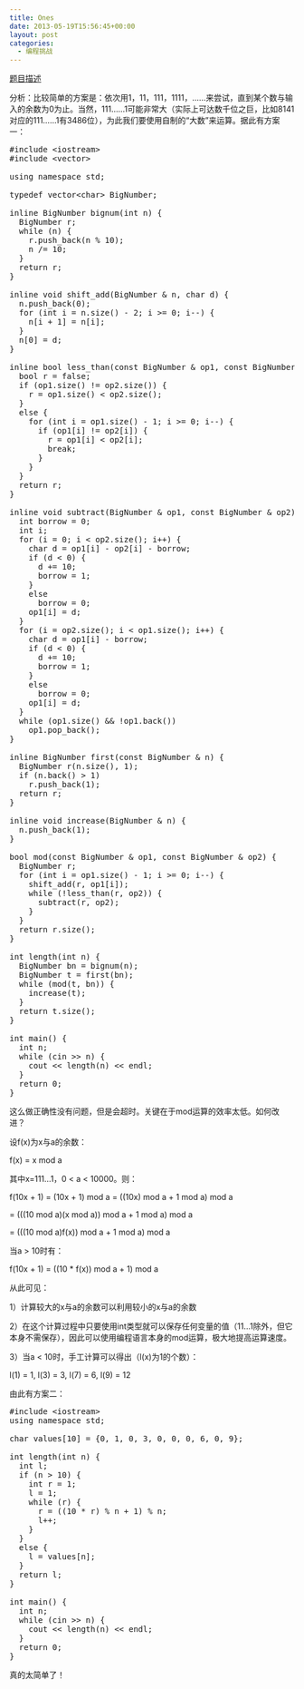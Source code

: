 ```yaml
---
title: Ones
date: 2013-05-19T15:56:45+00:00
layout: post
categories:
  - 编程挑战
---
```

<a href="http://uva.onlinejudge.org/index.php?option=com_onlinejudge&#038;Itemid=8&#038;page=show_problem&#038;problem=1068" target="_blank">题目描述</a>

分析：比较简单的方案是：依次用1，11，111，1111，……来尝试，直到某个数与输入的余数为0为止。当然，111……1可能非常大（实际上可达数千位之巨，比如8141对应的111……1有3486位），为此我们要使用自制的“大数”来运算。据此有方案一：<!--more-->

<pre class="brush: cpp; title: ; notranslate" title="">#include &lt;iostream&gt;
#include &lt;vector&gt;

using namespace std;

typedef vector&lt;char&gt; BigNumber;

inline BigNumber bignum(int n) {
  BigNumber r;
  while (n) {
    r.push_back(n % 10);
    n /= 10;
  }
  return r;
}

inline void shift_add(BigNumber & n, char d) {
  n.push_back(0);
  for (int i = n.size() - 2; i &gt;= 0; i--) {
    n[i + 1] = n[i];
  }
  n[0] = d;
}

inline bool less_than(const BigNumber & op1, const BigNumber & op2) {
  bool r = false;
  if (op1.size() != op2.size()) {
    r = op1.size() &lt; op2.size();
  }
  else {
    for (int i = op1.size() - 1; i &gt;= 0; i--) {
      if (op1[i] != op2[i]) {
        r = op1[i] &lt; op2[i];
        break;
      }
    }
  }
  return r;
}

inline void subtract(BigNumber & op1, const BigNumber & op2) {
  int borrow = 0;
  int i;
  for (i = 0; i &lt; op2.size(); i++) {
    char d = op1[i] - op2[i] - borrow;
    if (d &lt; 0) {
      d += 10;
      borrow = 1;
    }
    else
      borrow = 0;
    op1[i] = d;
  }
  for (i = op2.size(); i &lt; op1.size(); i++) {
    char d = op1[i] - borrow;
    if (d &lt; 0) {
      d += 10;
      borrow = 1;
    }
    else
      borrow = 0;
    op1[i] = d;
  }
  while (op1.size() && !op1.back())
    op1.pop_back();
}

inline BigNumber first(const BigNumber & n) {
  BigNumber r(n.size(), 1);
  if (n.back() &gt; 1)
    r.push_back(1);
  return r;
}

inline void increase(BigNumber & n) {
  n.push_back(1);
}

bool mod(const BigNumber & op1, const BigNumber & op2) {
  BigNumber r;
  for (int i = op1.size() - 1; i &gt;= 0; i--) {
    shift_add(r, op1[i]);
    while (!less_than(r, op2)) {
      subtract(r, op2);
    }
  }
  return r.size();
}

int length(int n) {
  BigNumber bn = bignum(n);
  BigNumber t = first(bn);
  while (mod(t, bn)) {
    increase(t);
  }
  return t.size();
}

int main() {
  int n;
  while (cin &gt;&gt; n) {
    cout &lt;&lt; length(n) &lt;&lt; endl;
  }
  return 0;
}
</pre>

这么做正确性没有问题，但是会超时。关键在于mod运算的效率太低。如何改进？
  
设f(x)为x与a的余数：
  
f(x) = x mod a
  
其中x=111&#8230;1，0 < a < 10000。则：
  
f(10x + 1) = (10x + 1) mod a = ((10x) mod a + 1 mod a) mod a
  
= (((10 mod a)(x mod a)) mod a + 1 mod a) mod a
  
= (((10 mod a)f(x)) mod a + 1 mod a) mod a
  
当a > 10时有：
  
f(10x + 1) = ((10 * f(x)) mod a + 1) mod a
  
从此可见：
  
1）计算较大的x与a的余数可以利用较小的x与a的余数
  
2）在这个计算过程中只要使用int类型就可以保存任何变量的值（11&#8230;1除外，但它本身不需保存），因此可以使用编程语言本身的mod运算，极大地提高运算速度。
  
3）当a < 10时，手工计算可以得出（l(x)为1的个数）：
  
l(1) = 1, l(3) = 3, l(7) = 6, l(9) = 12
  
由此有方案二：

<pre class="brush: cpp; title: ; notranslate" title="">#include &lt;iostream&gt;
using namespace std;

char values[10] = {0, 1, 0, 3, 0, 0, 0, 6, 0, 9};

int length(int n) {
  int l;
  if (n &gt; 10) {
    int r = 1;
    l = 1;
    while (r) {
      r = ((10 * r) % n + 1) % n;
      l++;
    }
  }
  else {
    l = values[n];
  }
  return l;
}

int main() {
  int n;
  while (cin &gt;&gt; n) {
    cout &lt;&lt; length(n) &lt;&lt; endl;
  }
  return 0;
}
</pre>

真的太简单了！

<div class="addtoany_share_save_container addtoany_content_bottom">
  <div class="a2a_kit a2a_kit_size_32 addtoany_list a2a_target" id="wpa2a_17">
    <a class="a2a_button_facebook" href="http://www.addtoany.com/add_to/facebook?linkurl=http%3A%2F%2Fkuangtong.me%2F2013%2F05%2F19%2Fones%2F&linkname=Ones" title="Facebook" rel="nofollow" target="_blank"></a><a class="a2a_button_twitter" href="http://www.addtoany.com/add_to/twitter?linkurl=http%3A%2F%2Fkuangtong.me%2F2013%2F05%2F19%2Fones%2F&linkname=Ones" title="Twitter" rel="nofollow" target="_blank"></a><a class="a2a_button_google_plus" href="http://www.addtoany.com/add_to/google_plus?linkurl=http%3A%2F%2Fkuangtong.me%2F2013%2F05%2F19%2Fones%2F&linkname=Ones" title="Google+" rel="nofollow" target="_blank"></a><a class="a2a_button_sina_weibo" href="http://www.addtoany.com/add_to/sina_weibo?linkurl=http%3A%2F%2Fkuangtong.me%2F2013%2F05%2F19%2Fones%2F&linkname=Ones" title="Sina Weibo" rel="nofollow" target="_blank"></a><a class="a2a_dd addtoany_share_save" href="https://www.addtoany.com/share_save"></a>
  </div>
</div>